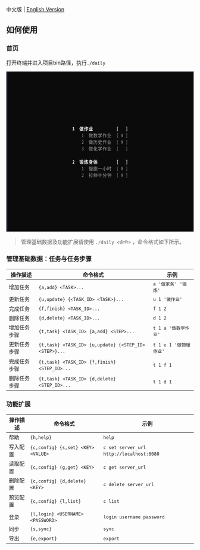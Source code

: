 中文版 | [English Version](./README_EN.md)

## 如何使用

### 首页

打开终端并进入项目bin路径，执行`./daily`

![](doc/img/home_page_zh.png)

> 管理基础数据及功能扩展请使用 `./daily <命令>` ，命令格式如下所示。

### 管理基础数据：任务与任务步骤

| 操作描述     | 命令格式                                              | 示例                   |
| ------------ | ----------------------------------------------------- | ---------------------- |
| 增加任务     | `{a,add} <TASK>...`                                   | `a '做家务' '锻炼'`    |
| 更新任务     | `{u,update} {<TASK_ID> <TASK>}...`                    | `u 1 '做作业' `        |
| 完成任务     | `{f,finish} <TASK_ID>... `                            | `f 1 2`                |
| 删除任务     | `{d,delete} <TASK_ID>... `                            | `d 1 2`                |
| 增加任务步骤 | `{t,task} <TASK_ID> {a,add} <STEP>...`                | `t 1 a '做数学作业'`   |
| 更新任务步骤 | `{t,task} <TASK_ID> {u,update} {<STEP_ID> <STEP>}...` | `t 1 u 1 '做物理作业'` |
| 完成任务步骤 | `{t,task} <TASK_ID> {f,finish} <STEP_ID>...`          | `t 1 f 1`              |
| 删除任务步骤 | `{t,task} <TASK_ID> {d,delete} <STEP_ID>...`          | `t 1 d 1`              |

### 功能扩展

| 操作描述 | 命令格式                           | 示例                                     |
| -------- | ---------------------------------- | ---------------------------------------- |
| 帮助     | `{h,help}`                         | `help`                                   |
| 写入配置 | `{c,config} {s,set} <KEY> <VALUE>` | `c set server_url http://localhost:8080` |
| 读取配置 | `{c,config} (g,get} <KEY>`         | `c get server_url`                       |
| 删除配置 | `{c,config} {d,delete} <KEY>`      | `c delete server_url`                    |
| 预览配置 | `{c,config} {l,list}`              | `c list`                                 |
| 登录     | `{l,login} <USERNAME> <PASSWORD>`  | `login username password`                |
| 同步     | `{s,sync}`                         | `sync`                                   |
| 导出     | `{e,export}`                       | `export`                                 |

